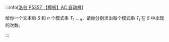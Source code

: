 :::info[[洛谷 P5357 【模板】AC 自动机](https://www.luogu.com.cn/problem/P5357)]

给你一个文本串 $S$ 和 $n$ 个模式串 $T_{1 \sim n}$，请你分别求出每个模式串 $T_i$ 在 $S$ 中出现的次数。

:::
